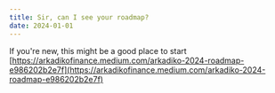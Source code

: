 ```yaml
---
title: Sir, can I see your roadmap?
date: 2024-01-01
---
```


If you're new, this might be a good place to start [https://arkadikofinance.medium.com/arkadiko-2024-roadmap-e986202b2e7f](https://arkadikofinance.medium.com/arkadiko-2024-roadmap-e986202b2e7f)

